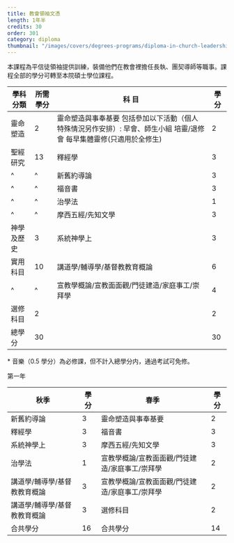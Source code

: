 ```yaml
---
title: 教會領袖文憑
length: 1年半
credits: 30
order: 301
category: diploma
thumbnail: "/images/covers/degrees-programs/diploma-in-church-leadership.thumbnail.jpg"
---
```


本課程為平信徒領袖提供訓練，裝備他們在教會裡擔任長執、團契導師等職事。課程全部的學分可轉至本院碩士學位課程。

| 學科分類   | 所需學分 | 科 目                                                                                                                | 學 分 |
| ---------- | -------- | -------------------------------------------------------------------------------------------------------------------- | ----- |
| 靈命塑造   | 2        | 靈命塑造與事奉基要 包括參加以下活動（個人特殊情況另作安排）: 早會、師生小組 培靈/退修會 每早集體靈修(只適用於全修生) | 2     |
| 聖經研究   | 13       | 釋經學                                                                                                               | 3     |
| ^          | ^        | 新舊約導論                                                                                                           | 3     |
| ^          | ^        | 福音書                                                                                                               | 3     |
| ^          | ^        | 治學法                                                                                                               | 1     |
| ^          | ^        | 摩西五經/先知文學                                                                                                    | 3     |
| 神學及歷史 | 3        | 系統神學上                                                                                                           | 3     |
| 實用科目   | 10       | 講道學/輔導學/基督教教育概論                                                                                         | 6     |
| ^          | ^        | 宣教學概論/宣教面面觀/門徒建造/家庭事工/崇拜學                                                                       | 4     |
| 選修科目   | 2        |                                                                                                                      | 2     |
| 總學分     | 30       |                                                                                                                      | 30    |

\* 音樂（0.5 學分）為必修課，但不計入總學分内，通過考試可免修。

第一年

| 秋季                         | 學分 | 春季                                           | 學分 |
| ---------------------------- | ---- | ---------------------------------------------- | ---- |
| 新舊約導論                   | 3    | 靈命塑造與事奉基要                             | 2    |
| 釋經學                       | 3    | 福音書                                         | 3    |
| 系統神學上                   | 3    | 摩西五經/先知文學                              | 3    |
| 治學法                       | 1    | 宣教學概論/宣教面面觀/門徒建造/家庭事工/崇拜學 | 2    |
| 講道學/輔導學/基督教教育概論 | 3    | 宣教學概論/宣教面面觀/門徒建造/家庭事工/崇拜學 | 2    |
| 講道學/輔導學/基督教教育概論 | 3    | 選修科目                                       | 2    |
| 合共學分                     | 16   | 合共學分                                       | 14   |
